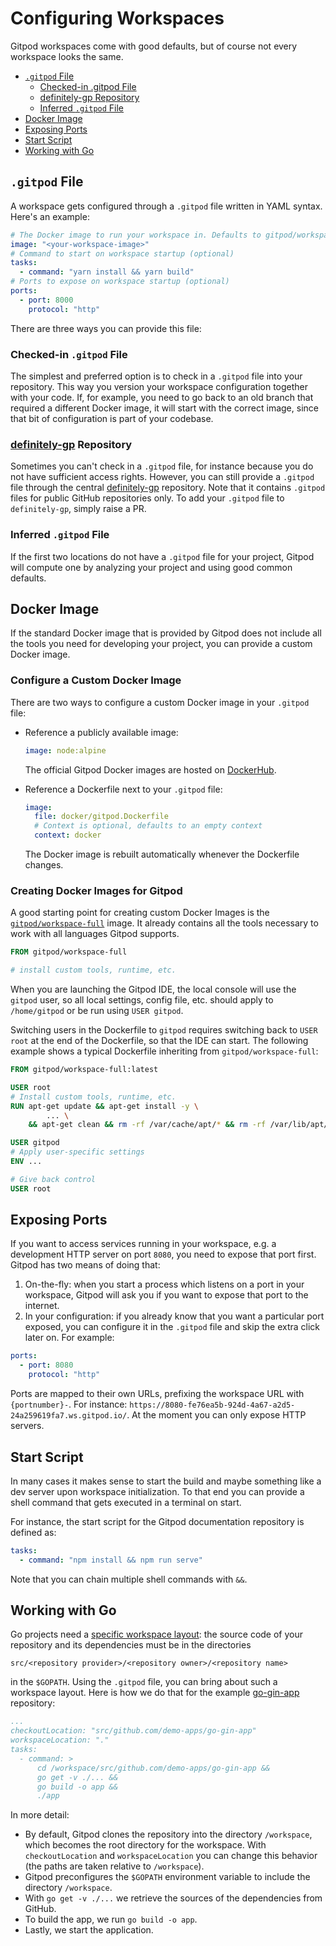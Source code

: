# Configuring Workspaces

Gitpod workspaces come with good defaults, but of course not every workspace looks the same.

  * [`.gitpod` File](#gitpod-file)
    * [Checked-in .gitpod File](#checked-in-gitpod-file)
    * [definitely-gp Repository](#definitely-gp-repository)
    * [Inferred `.gitpod` File](#inferred-gitpod-file)
  * [Docker Image](#docker-image)
  * [Exposing Ports](#exposing-ports)
  * [Start Script](#start-script)
  * [Working with Go](#working-with-go)

## `.gitpod` File

A workspace gets configured through a `.gitpod` file written in YAML syntax. Here's an example:

```yaml
# The Docker image to run your workspace in. Defaults to gitpod/workspace-full
image: "<your-workspace-image>"
# Command to start on workspace startup (optional)
tasks:
  - command: "yarn install && yarn build"
# Ports to expose on workspace startup (optional)
ports:
  - port: 8000
    protocol: "http"
```

There are three ways you can provide this file:

### Checked-in `.gitpod` File

The simplest and preferred option is to check in a `.gitpod` file into your repository. This way you
version your workspace configuration together with your code. If, for example, you need to go back to
an old branch that required a different Docker image, it will start with the correct image, since that
bit of configuration is part of your codebase.

### [definitely-gp](https://github.com/gitpod-io/definitely-gp) Repository

Sometimes you can't check in a `.gitpod` file, for instance because you do not have sufficient
access rights. However, you can still provide a `.gitpod` file through the central
[definitely-gp](https://github.com/gitpod-io/definitely-gp) repository. Note that it contains
`.gitpod` files for public GitHub repositories only. To add your `.gitpod` file to `definitely-gp`,
simply raise a PR.

### Inferred `.gitpod` File

If the first two locations do not have a `.gitpod` file for your project, Gitpod will compute one by
analyzing your project and using good common defaults.

## Docker Image

If the standard Docker image that is provided by Gitpod does not include all the tools you need for
developing your project, you can provide a custom Docker image.

### Configure a Custom Docker Image

There are two ways to configure a custom Docker image in your `.gitpod` file:

* Reference a publicly available image:

    ```yaml
    image: node:alpine
    ```
    The official Gitpod Docker images are hosted on [DockerHub](https://hub.docker.com/u/gitpod/).
* Reference a Dockerfile next to your `.gitpod` file:

    ```yaml
    image:
      file: docker/gitpod.Dockerfile
      # Context is optional, defaults to an empty context
      context: docker
    ```
    The Docker image is rebuilt automatically whenever the Dockerfile changes.

### Creating Docker Images for Gitpod

A good starting point for creating custom Docker Images is the
[`gitpod/workspace-full`](https://hub.docker.com/r/gitpod/workspace-full/) image. It already contains all the tools necessary to work with all languages Gitpod supports.

```Dockerfile
FROM gitpod/workspace-full

# install custom tools, runtime, etc.
```

When you are launching the Gitpod IDE, the local console will use the `gitpod` user, so all local settings, config file, etc. should apply to `/home/gitpod` or be run using `USER gitpod`.

Switching users in the Dockerfile to `gitpod` requires switching back to `USER root` at the end of the Dockerfile, so that the IDE can start. The following example shows a typical Dockerfile inheriting from `gitpod/workspace-full`:
```Dockerfile
FROM gitpod/workspace-full:latest

USER root
# Install custom tools, runtime, etc.
RUN apt-get update && apt-get install -y \
        ... \
    && apt-get clean && rm -rf /var/cache/apt/* && rm -rf /var/lib/apt/lists/* && rm -rf /tmp/*

USER gitpod
# Apply user-specific settings
ENV ...

# Give back control
USER root
```

## Exposing Ports

If you want to access services running in your workspace, e.g. a development HTTP server on port `8080`,
you need to expose that port first. Gitpod has two means of doing that:
  1. On-the-fly: when you start a process which listens on a port in your workspace, Gitpod will ask you
     if you want to expose that port to the internet.
  2. In your configuration: if you already know that you want a particular port exposed, you can configure
     it in the `.gitpod` file and skip the extra click later on. For example:
```yaml
ports:
  - port: 8080
    protocol: "http"
```
Ports are mapped to their own URLs, prefixing the workspace URL with `{portnumber}-`. For instance:
`https://8080-fe76ea5b-924d-4a67-a2d5-24a259619fa7.ws.gitpod.io/`. At the moment you can only expose
HTTP servers.

## Start Script

In many cases it makes sense to start the build and maybe something like a dev server upon workspace
initialization. To that end you can provide a shell command that gets executed in a terminal on start.

For instance, the start script for the Gitpod documentation repository is defined as:
```yaml
tasks:
  - command: "npm install && npm run serve"
```
Note that you can chain multiple shell commands with `&&`.

## Working with Go

Go projects need a [specific workspace layout](https://golang.org/doc/code.html#Organization):
the source code of your repository and its dependencies must be in the directories
```
src/<repository provider>/<repository owner>/<repository name>
```
in the `$GOPATH`. Using the `.gitpod` file, you can bring about such a workspace layout. Here is
how we do that for the example
[go-gin-app](https://github.com/gitpod-io/definitely-gp/blob/master/go-gin-app/.gitpod) repository:
```yaml
...
checkoutLocation: "src/github.com/demo-apps/go-gin-app"
workspaceLocation: "."
tasks:
  - command: >
      cd /workspace/src/github.com/demo-apps/go-gin-app &&
      go get -v ./... &&
      go build -o app &&
      ./app
```

In more detail:
  * By default, Gitpod clones the repository into the directory `/workspace`, which becomes the
    root directory for the workspace. With `checkoutLocation` and `workspaceLocation` you can
    change this behavior (the paths are taken relative to `/workspace`).
  * Gitpod preconfigures the `$GOPATH` environment variable to include the directory `/workspace`.
  * With `go get -v ./...` we retrieve the sources of the dependencies from GitHub.
  * To build the app, we run `go build -o app`.
  * Lastly, we start the application.
